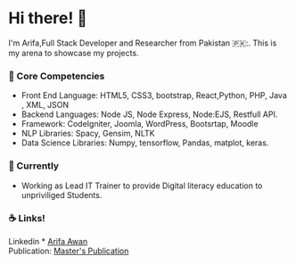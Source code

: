 # Hi there! 👋

<!--
**Arifa105/Arifa** is a ✨ _special_ ✨ repository because its `README.md` (this file) appears on your GitHub profile.

Here are some ideas to get you started:

- 🔭 I’m currently working on ...

- 👯 I’m looking to collaborate on ...
- 🤔 I’m looking for help with ...
- 💬 Ask me about ...
- 📫 How to reach me: ...
- 😄 Pronouns: ...
- ⚡ Fun fact: ...
-->
I'm Arifa,Full Stack Developer and Researcher from Pakistan 🇵🇰:. This is my arena to showcase my projects.

### :rocket: Core Competencies

* Front End Language: HTML5, CSS3, bootstrap, React,Python, PHP, Java , XML, JSON
* Backend Languages: Node JS, Node Express, Node:EJS, Restfull API.
* Framework: CodeIgniter, Joomla, WordPress, Bootsrtap, Moodle
* NLP Libraries: Spacy, Gensim, NLTK
* Data Science Libraries: Numpy, tensorflow, Pandas, matplot, keras.

 ### 🌱 Currently  
 
 * Working as Lead IT Trainer to provide Digital literacy education to unpriviliged Students.
   

 
### :coffee: Links!

 Linkedin * [Arifa Awan](https://www.linkedin.com/in/arifa-awan-b5082a65) <br/>
  Publication: [Master's Publication](https://indjst.org/articles/password-security-enhancement-using-dynamic-keystrokes-a-review)
